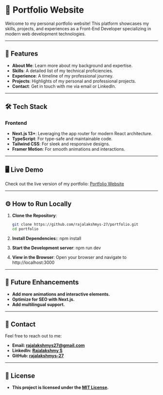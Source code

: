 # 🚀 Portfolio Website

Welcome to my personal portfolio website! This platform showcases my skills, projects, and experiences as a Front-End Developer specializing in modern web development technologies.

---

## 📖 Features

- **About Me**: Learn more about my background and expertise.
- **Skills**: A detailed list of my technical proficiencies.
- **Experience**: A timeline of my professional journey.
- **Projects**: Highlights of my personal and professional projects.
- **Contact**: Get in touch with me via email or LinkedIn.

---

## 🛠️ Tech Stack

### **Frontend**
- **Next.js 13+**: Leveraging the app router for modern React architecture.
- **TypeScript**: For type-safe and maintainable code.
- **Tailwind CSS**: For sleek and responsive designs.
- **Framer Motion**: For smooth animations and interactions.

---

## 🖥️ Live Demo

Check out the live version of my portfolio: [Portfolio Website](https://rajalakshmy-portfolio.vercel.app/)

---

## ⚙️ How to Run Locally

1. **Clone the Repository**:
   ```bash
   git clone https://github.com/rajalakshmys-27/portfolio.git
   cd portfolio

2. **Install Dependencies:**:
    npm install

3. **Start the Development server**:
    npm run dev

4. **View in the Browser**:
    Open your browser and navigate to http://localhost:3000 

---

## 📝 Future Enhancements

- **Add more animations and interactive elements.**
- **Optimize for SEO with Next.js.**
- **Add multilingual support.**

---

## 🤝 Contact
Feel free to reach out to me:

- **Email: rajalakshmys27@gmail.com**
- **LinkedIn: [Rajalakshmy S](https://www.linkedin.com/in/rajalakshmy-s-2709/)**
- **GitHub: [rajalakshmys-27](https://github.com/rajalakshmys-27)**

---

## 📜 License
- **This project is licensed under the [MIT License](LICENSE).**